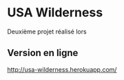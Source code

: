 # USA Wilderness

Deuxième projet réalisé lors 

## Version en ligne

http://usa-wilderness.herokuapp.com/
